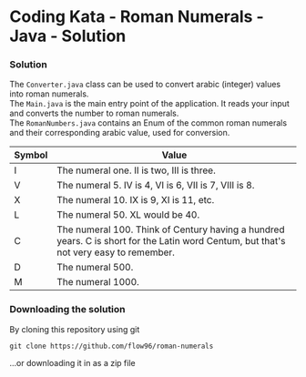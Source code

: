 Coding Kata - Roman Numerals - Java - Solution
===

### Solution
The ``Converter.java`` class can be used to convert arabic (integer) values into roman numerals.  
The ``Main.java`` is the main entry point of the application. It reads your input and converts the number to roman numerals.  
The ``RomanNumbers.java`` contains an Enum of the common roman numerals and their corresponding arabic value, used for conversion.


|Symbol|Value|
|------|-----|
|I| 	The numeral one. II is two, III is three.|
|V| 	The numeral 5. IV is 4, VI is 6, VII is 7, VIII is 8.|
|X| 	The numeral 10. IX is 9, XI is 11, etc.|
|L| 	The numeral 50. XL would be 40.|
|C| 	The numeral 100. Think of Century having a hundred years. C is short for the Latin word Centum, but that's not very easy to remember.|
|D| 	The numeral 500.|
|M| 	The numeral 1000.|


### Downloading the solution
By cloning this repository using git
```
git clone https://github.com/flow96/roman-numerals
```
...or downloading it in as a zip file
